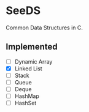 # SeeDS

Common Data Structures in C.

## Implemented

- [ ] Dynamic Array
- [x] Linked List
- [ ] Stack
- [ ] Queue
- [ ] Deque
- [ ] HashMap
- [ ] HashSet
